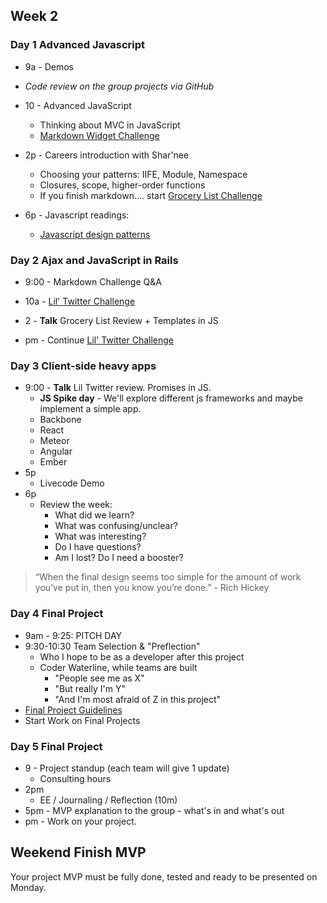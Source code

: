 ## Week 2

### Day 1 Advanced Javascript

- 9a - Demos
- _Code review on the group projects via GitHub_
- 10 - Advanced JavaScript
  - Thinking about MVC in JavaScript
  - [Markdown Widget Challenge](../../../../markdown-widget-challenge)
- 2p - Careers introduction with Shar'nee
  - Choosing your patterns: IIFE, Module, Namespace
  - Closures, scope, higher-order functions
  - If you finish markdown.... start [Grocery List Challenge](../../../../behavior-drill-grocery-list-challenge) 

- 6p - Javascript readings:
  - [Javascript design patterns](http://addyosmani.com/resources/essentialjsdesignpatterns/book/)

### Day 2 Ajax and JavaScript in Rails
- 9:00 - Markdown Challenge Q&A
- 10a - [Lil' Twitter Challenge](../../../../lil-twitter-challenge)
- 2 - **Talk** Grocery List Review  + Templates in JS

- pm - Continue [Lil' Twitter Challenge](../../../../lil-twitter-challenge)

### Day 3 Client-side heavy apps

- 9:00 - **Talk** Lil Twitter review. Promises in JS.
  - **JS Spike day**  - We'll explore different js frameworks and maybe implement a simple app.
   * Backbone
   * React
   * Meteor
   * Angular
   * Ember
- 5p
     - Livecode Demo
- 6p
  - Review the week:
    - What did we learn?
    - What was confusing/unclear?
    - What was interesting?
    - Do I have questions?
    - Am I lost? Do I need a booster?


> “When the final design seems too simple for the amount of work you’ve put in, then you know you’re done.” - Rich Hickey

### Day 4 Final Project

- 9am - 9:25: PITCH DAY
- 9:30-10:30 Team Selection &amp; "Preflection"
   - Who I hope to be as a developer after this project
   - Coder Waterline, while teams are built
      - "People see me as X"
      - "But really I'm Y"
      - "And I'm most afraid of Z in this project"
- [Final Project Guidelines](./final-project-directions)
- Start Work on Final Projects

### Day 5 Final Project

- 9 - Project standup (each team will give 1 update)
  - Consulting hours
- 2pm
   - EE / Journaling / Reflection (10m)
- 5pm - MVP explanation to the group - what's in and what's out
- pm - Work on your project.

## Weekend Finish MVP

Your project MVP must be fully done, tested and ready to be presented on Monday.
